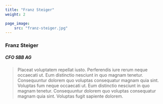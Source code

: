 ```yaml
---
title: "Franz Steiger"
weight: 2

page_image:
    src: "franz-steiger.jpg"
---
```

### Franz Steiger
##### CFO SBB AG
> Placeat voluptatem repellat iusto. Perferendis iure rerum neque occaecati ut. Eum distinctio nesciunt in quo magnam tenetur. Consequuntur dolorem quo voluptas consequatur magnam quia sint. Voluptas fum neque occaecati ut. Eum distinctio nesciunt in quo magnam tenetur. Consequuntur dolorem quo voluptas consequatur magnam quia sint. Voluptas fugit sapiente dolorem.
